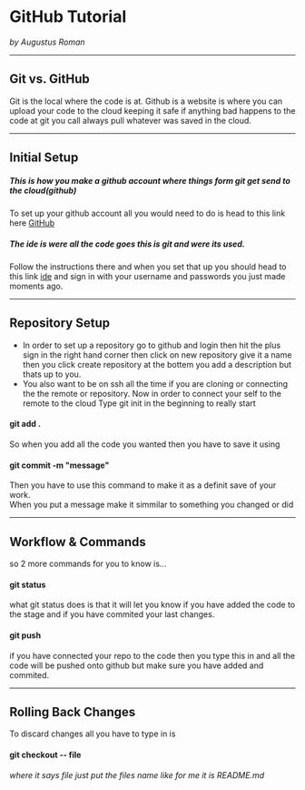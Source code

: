 # GitHub Tutorial

_by Augustus Roman_

---
## Git vs. GitHub
Git is the local where the code is at.
Github is a website is where you can upload your code to the cloud keeping it safe if anything bad happens to the code at git you call always pull whatever was saved in the cloud.


---
## Initial Setup
##### This is how you make a github account where things form git get send to the cloud(github)
To set up your github account all you would need to do is head to this link here [GitHub](https://github.com/join)
##### The ide is were all the code goes this is git and were its used.
Follow the instructions there and when you set that up you should head to this link [ide](Ide.cs50.io) and sign in with your username and passwords you just made moments ago.

---
## Repository Setup
* In order to set up a repository go to github and login then hit the plus sign in the right hand corner then click on new repository give it a name then you click create repository at the bottem you add a description but thats up to you.  
* You also want to be on ssh all the time if you are cloning or connecting the the remote or repository.
Now in order to connect your self to the remote to the cloud
Type git init in the beginning to really start
#### git add .
So when you add all the code you wanted then you have to save it using  
#### git commit -m "message"
Then you have to use this command to make it as a definit save of your work.  
When you put a message make it simmilar to something you changed or did 

---
## Workflow & Commands
so 2 more commands for you to know is... 
#### git status
what git status does is that it will let you know if you have added the code to the stage and if you have commited your last changes.  
#### git push
if you have connected your repo to the code then you type this in and all the code will be pushed onto github but make sure you have added and commited. 

---
## Rolling Back Changes
To discard changes all you have to type in is
#### git checkout -- file
_where it says file just put the files name like for me it is README.md_